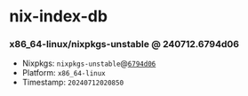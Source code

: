 # nix-index-db
### x86_64-linux/nixpkgs-unstable @ 240712.6794d06
- Nixpkgs: `nixpkgs-unstable`@[`6794d06`](https://github.com/NixOS/nixpkgs/commit/6794d064edc69918bb0fc0e0eda33ece324be17a)
- Platform: `x86_64-linux`
- Timestamp: `20240712020850`

